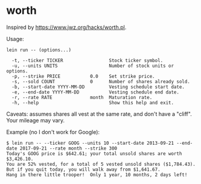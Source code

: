 # worth

Inspired by https://www.jwz.org/hacks/worth.pl.

Usage:

    lein run -- (options...)

      -t, --ticker TICKER                 Stock ticker symbol.
      -u, --units UNITS                   Number of stock units or options.
      -p, --strike PRICE           0.0    Set strike price.
      -s, --sold COUNT             0      Number of shares already sold.
      -b, --start-date YYYY-MM-DD         Vesting schedule start date.
      -e, --end-date YYYY-MM-DD           Vesting schedule end date.
      -r, --rate RATE              month  Maturation rate.
      -h, --help                          Show this help and exit.

Caveats: assumes shares all vest at the same rate, and don't have a "cliff". Your mileage may vary.

Example (no I don't work for Google):

    $ lein run -- --ticker GOOG --units 10 --start-date 2013-09-21 --end-date 2017-09-21 --rate month --strike 300
    Today's GOOG price is $642.61; your total unsold shares are worth $3,426.10.
    You are 52% vested, for a total of 5 vested unsold shares ($1,784.43).
    But if you quit today, you will walk away from $1,641.67.
    Hang in there little trooper!  Only 1 year, 10 months, 2 days left!